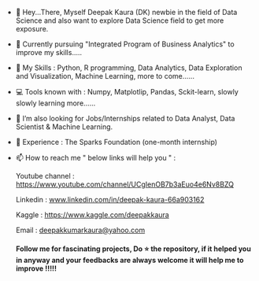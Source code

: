 - 👋 Hey...There, Myself Deepak Kaura (DK) newbie in the field of Data Science and also want to explore Data Science field to get more exposure.  
- 👀 Currently pursuing "Integrated Program of Business Analytics" to improve my skills.....   
- 🌱 My Skills : Python, R programming, Data Analytics, Data Exploration and Visualization, Machine Learning, more to come...... 
- 💻 Tools known with : Numpy, Matplotlip, Pandas, Sckit-learn, slowly slowly learning more......
- 💞️ I’m also looking for Jobs/Internships related to Data Analyst, Data Scientist & Machine Learning.
- 🎊 Experience : The Sparks Foundation (one-month internship)
- 📫 How to reach me " below links will help you " :

  Youtube channel : https://www.youtube.com/channel/UCgIenOB7b3aEuo4e6Nv8BZQ
  
  Linkedin : www.linkedin.com/in/deepak-kaura-66a903162
  
  Kaggle : https://www.kaggle.com/deepakkaura
  
  Email : deepakkumarkaura@yahoo.com
  
  #### Follow me for fascinating projects, Do ⭐ the repository, if it helped you in anyway and your feedbacks are always welcome it will help me to improve !!!!!
<!---
deepak7642/deepak7642 is a ✨ special ✨ repository because its `README.md` (this file) appears on your GitHub profile.
You can click the Preview link to take a look at your changes.
--->
